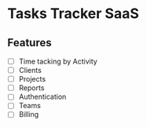 
# Tasks Tracker SaaS

## Features

- [ ] Time tacking by Activity
- [ ] Clients
- [ ] Projects
- [ ] Reports
- [ ] Authentication
- [ ] Teams
- [ ] Billing